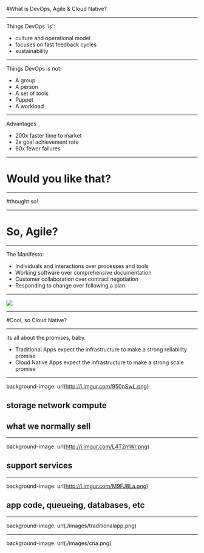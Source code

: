 #What is DevOps, Agile & Cloud Native?

---

Things DevOps 'is':

* culture and operational model
* focuses on fast feedback cycles
* sustainability

---

Things DevOps is not:

* A group
* A person
* A set of tools
* Puppet
* A workload

---

Advantages

* 200x faster time to market
* 2x goal achievement rate
* 60x fewer failures

---

# Would you like that?

---

#thought so!

---

# So, Agile?

---

The Manifesto:

* Individuals and interactions over processes and tools* Working software over comprehensive documentation* Customer collaboration over contract negotiation* Responding to change over following a plan.

---

![](https://s-media-cache-ak0.pinimg.com/736x/10/90/84/1090842ba1c2d35a3520d22479911b88.jpg)

---

#Cool, so Cloud Native?

---

its all about the promises, baby.

* Traditional Apps expect the infrastructure to make a strong reliability promise
* Cloud Native Apps expect the infrastructure to make a strong scale promise

---

background-image: url(http://i.imgur.com/950nSwL.png)

## storage network compute
## what we normally sell

---

background-image: url(http://i.imgur.com/L4T2mWr.png)

## support services

---

background-image: url(http://i.imgur.com/M9FJ8La.png)

## app code, queueing, databases, etc

---

background-image: url(./images/traditionalapp.png)

---

background-image: url(./images/cna.png)
